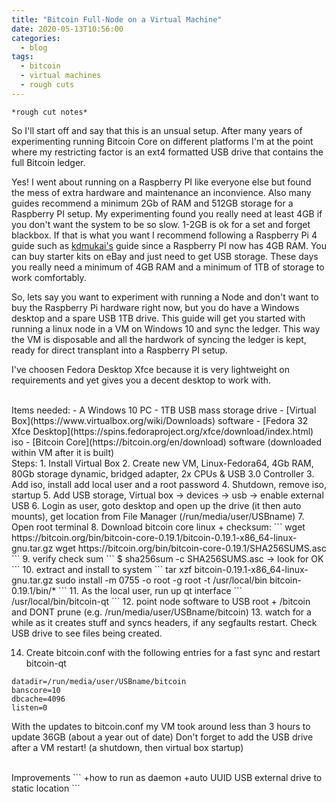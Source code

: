 ```yaml
---
title: "Bitcoin Full-Node on a Virtual Machine"
date: 2020-05-13T10:56:00
categories:
  - blog
tags:
  - bitcoin
  - virtual machines
  - rough cuts
---
```


```
*rough cut notes*
```

So I'll start off and say that this is an unsual setup. After many years of experimenting running Bitcoin Core on different platforms I'm at the point where my restricting factor is an ext4 formatted USB drive that contains the full Bitcoin ledger.

Yes! I went about running on a Raspberry PI like everyone else but found the mess of extra hardware and maintenance an inconvience. Also many guides recommend a minimum 2Gb of RAM and 512GB storage for a Raspberry PI setup. My experimenting found you really need at least 4GB if you don't want the system to be so slow. 1-2GB is ok for a set and forget blackbox. If that is what you want I recommend following a Raspberry Pi 4 guide such as [kdmukai's](https://github.com/kdmukai/raspi4_bitcoin_node_tutorial) guide since a Raspberry PI now has 4GB RAM. You can buy starter kits on eBay and just need to get USB storage. These days you really need a minimum of 4GB RAM and a minimum of 1TB of storage to work comfortably.

So, lets say you want to experiment with running a Node and don't want to buy the Raspberry Pi hardware right now, but you do have a Windows desktop and a spare USB 1TB drive. This guide will get you started with running a linux node in a VM on Windows 10 and sync the ledger. This way the VM is disposable and all the hardwork of syncing the ledger is kept, ready for direct transplant into a Raspberry PI setup.

I've choosen Fedora Desktop Xfce because it is very lightweight on requirements and yet gives you a decent desktop to work with.

<br>
Items needed:
- A Windows 10 PC
- 1TB USB mass storage drive
- [Virtual Box](https://www.virtualbox.org/wiki/Downloads) software
- [Fedora 32 Xfce Desktop](https://spins.fedoraproject.org/xfce/download/index.html) iso
- [Bitcoin Core](https://bitcoin.org/en/download) software (downloaded within VM after it is built)

<br>
Steps:
1. Install Virtual Box
2. Create new VM, Linux-Fedora64, 4Gb RAM, 80Gb storage dynamic, bridged adapter, 2x CPUs & USB 3.0 Controller
3. Add iso, install add local user and a root password
4. Shutdown, remove iso, startup
5. Add USB storage, Virtual box -> devices -> usb -> enable external USB
6. Login as user, goto desktop and open up the drive (it then auto mounts), get location from File Manager (/run/media/user/USBname)
7. Open root terminal
8. Download bitcoin core linux + checksum:
```
wget https://bitcoin.org/bin/bitcoin-core-0.19.1/bitcoin-0.19.1-x86_64-linux-gnu.tar.gz
wget https://bitcoin.org/bin/bitcoin-core-0.19.1/SHA256SUMS.asc
```
9. verify check sum
```
$ sha256sum -c SHA256SUMS.asc -> look for OK
```
10. extract and install to system
```
tar xzf bitcoin-0.19.1-x86_64-linux-gnu.tar.gz
sudo install -m 0755 -o root -g root -t /usr/local/bin bitcoin-0.19.1/bin/*
```
11. As the local user, run up qt interface
```
/usr/local/bin/bitcoin-qt
```
12. point node software to USB root + /bitcoin and DONT prune (e.g. /run/media/user/USBname/bitcoin)
13. watch for a while as it creates stuff and syncs headers, if any segfaults restart. Check USB drive to see files being created.

14. Create bitcoin.conf with the following entries for a fast sync and restart bitcoin-qt
```
datadir=/run/media/user/USBname/bitcoin
banscore=10
dbcache=4096
listen=0
```

With the updates to bitcoin.conf my VM took around less than 3 hours to update 36GB (about a year out of date)
Don't forget to add the USB drive after a VM restart! (a shutdown, then virtual box startup)

<br>
Improvements
```
+how to run as daemon
+auto UUID USB external drive to static location
```
